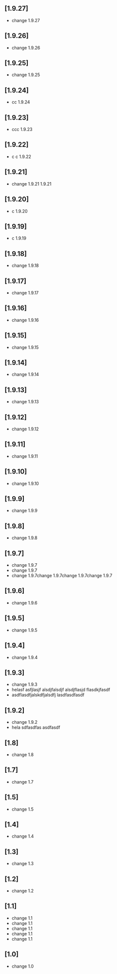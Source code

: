 ## [1.9.27]

*  change 1.9.27

## [1.9.26]

*  change 1.9.26

## [1.9.25]

*  change 1.9.25

## [1.9.24]

*  cc 1.9.24

## [1.9.23]

*  ccc 1.9.23

## [1.9.22]

*  c c 1.9.22

## [1.9.21]

*  change 1.9.21 1.9.21

## [1.9.20]

*  c 1.9.20

## [1.9.19]

*  c 1.9.19

## [1.9.18]

*  change 1.9.18

## [1.9.17]

*  change 1.9.17

## [1.9.16]

*  change 1.9.16

## [1.9.15]

*  change 1.9.15

## [1.9.14]

*  change 1.9.14

## [1.9.13]

*  change 1.9.13

## [1.9.12]

*  change 1.9.12

## [1.9.11]

*  change 1.9.11

## [1.9.10]

*  change 1.9.10

## [1.9.9]

*  change 1.9.9

## [1.9.8]

*  change 1.9.8

## [1.9.7]

*  change 1.9.7
*  change 1.9.7
*  change 1.9.7change 1.9.7change 1.9.7change 1.9.7

## [1.9.6]

*  change 1.9.6

## [1.9.5]

*  change 1.9.5

## [1.9.4]

*  change 1.9.4

## [1.9.3]

*  change 1.9.3
*  helasf asfjlasjf alsdjfalsdjf alsdjflasjd flasdkjfasdf
*  asdflasdfjalskdfjalsdfj lasdfasdfasdf

## [1.9.2]

*  change 1.9.2
*  hela sdfasdfas asdfasdf

## [1.8]

*  change 1.8

## [1.7]

*  change 1.7

## [1.5]

*  change 1.5

## [1.4]

*  change 1.4

## [1.3]

*  change 1.3

## [1.2]

*  change 1.2

## [1.1]

*  change 1.1
*  change 1.1
*  change 1.1
*  change 1.1
*  change 1.1

## [1.0]

*  change 1.0

